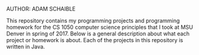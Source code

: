 AUTHOR: ADAM SCHAIBLE

This repository contains my programming projects and programming homework for the CS 1050 computer science principles that I took at MSU Denver in spring of 2017. Below is a general description about what each project or homework is about. Each of the projects in this repository is written in Java.
